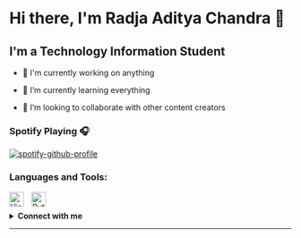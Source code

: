# Hi there, I'm Radja Aditya Chandra 👋 

## I'm a Technology  Information Student

- 🔭 I'm currently working on anything

- 🌱 I’m currently learning everything

- 👯 I’m looking to collaborate with other content creators

### Spotify Playing 🎧

[![spotify-github-profile](https://spotify-github-profile.vercel.app/api/view?uid=egxc7t5fv6aaxuw5airvnzxzs&cover_image=true&theme=novatorem)](https://spotify-github-profile.vercel.app/api/view?uid=egxc7t5fv6aaxuw5airvnzxzs&redirect=true)

### Languages and Tools:

<img align="left" alt="Visual Studio Code" width="26px" src="https://cdn.jsdelivr.net/gh/devicons/devicon/icons/vscode/vscode-original.svg" style="padding-right:10px;" />

<img align="left" alt="Python" width="26px" src="https://cdn.jsdelivr.net/gh/devicons/devicon/icons/python/python-original.svg" style="padding-right:10px;" />

<br />

<br />

<details>

  <summary><b>Connect with me</b></summary>

  <p align="center">

    <i>Let's connect and chat !</i><br><br>

    <a href="https://fb.com/dit321" target="blank"><img align="center" src="https://cdn.jsdelivr.net/npm/simple-icons@3.0.1/icons/facebook.svg" alt="ryoricardoworld" height="30" width="40" /></a>

    <a href="https://instagram.com/itschandra021" target="blank"><img align="center" src="https://cdn.jsdelivr.net/npm/simple-icons@3.0.1/icons/instagram.svg" alt="ryorifaldhi" height="30" width="40" /></a>

  </p>

</details>

---
